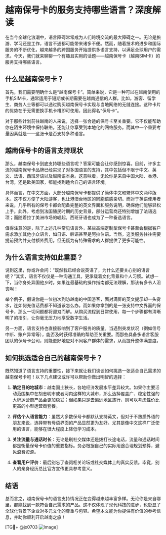 # 越南保号卡的服务支持哪些语言？深度解读

在当今全球化浪潮中，语言障碍常常成为人们跨境交流的最大障碍之一。无论是旅游、学习还是工作，语言不通都可能带来诸多不便。然而，随着技术的进步和国际服务的不断优化，越来越多的跨国服务开始提供多语言支持，以满足全球用户的需求。今天，我们就来聊聊一个有趣且实用的话题——越南保号卡（越南SIM卡）的服务支持哪些语言。

## 什么是越南保号卡？

首先，我们需要明确什么是“越南保号卡”。简单来说，它是一种可以在越南使用的手机SIM卡，通常适用于短期或长期需要在越南通信的人群。比如，游客、留学生、商务人士等都可以通过购买越南保号卡实现与当地网络的无缝连接。这种卡片的优势在于无需更换手机卡槽即可使用，因此得名“保号卡”。

对于那些计划前往越南的人来说，选择一张合适的保号卡至关重要。它不仅能帮助你在陌生环境中保持联络，还能让你享受到本地化的网络服务。而其中一个重要考量因素就是——这张卡是否支持多种语言。

## 越南保号卡的语言支持现状

那么，越南保号卡到底支持哪些语言呢？答案可能会让你感到惊喜。目前，许多主流的越南保号卡品牌已经实现了对多国语言的支持，其中包括但不限于中文、英文、法语、西班牙语以及越南语本身。这意味着，无论你是来自中国大陆、香港、台湾，还是欧美国家，都能找到适合自己的语言环境。

具体而言，在中文方面，大部分越南保号卡都提供了简体中文和繁体中文两种版本。这不仅方便了大陆游客，也让港澳台地区的同胞倍感亲切。而对于英语使用者来说，几乎所有的保号卡都会配备完整的英文界面和服务说明，确保他们能够轻松上手。此外，考虑到法国殖民时期的历史背景，部分运营商还特别增加了法语选项；而随着拉丁美洲市场的崛起，西班牙语也成为了一种备选语言。

值得注意的是，除了上述几种常见语言外，某些高端定制型保号卡甚至会根据客户需求添加其他小众语言，如日语、韩语甚至是阿拉伯语。当然，这类服务往往需要提前预约并支付额外费用，但无疑为有特殊需求的人群提供了更多可能性。

## 为什么语言支持如此重要？

说到这里，你或许会问：“既然我已经会说英语了，为什么还要关心别的语言呢？”其实，语言不仅仅是一种沟通工具，更承载着文化背景和个人习惯。试想一下，当你身处异国他乡时，如果连最基础的操作指南都无法理解，那该有多令人沮丧啊！

举个例子，假设你是一位初次到访越南的中国游客，面对满屏的英文提示却一头雾水，连如何充值话费都不知道该怎么办。而如果你拿到的是一张支持中文界面的保号卡，那么一切问题都将迎刃而解。从购买流程到日常使用，每一个步骤都有清晰明了的指引，让你毫无压力地享受数字生活。

另一方面，语言支持也直接影响到了客户服务的质量。当遇到突发状况（例如信号中断、账户异常等），能否及时获得准确的帮助至关重要。而那些具备多语言客服团队的保号卡公司，则能更好地应对不同客户群体的需求，从而提升整体满意度。

## 如何挑选适合自己的越南保号卡？

既然知道了语言支持的重要性，接下来就让我们谈谈如何挑选一张适合自己需求的越南保号卡吧！以下几点建议或许可以帮助你做出明智的选择：

1. **确定目的地城市**：越南国土狭长，各地经济发展水平差异较大。如果你主要活动范围集中在胡志明市或者河内这样的大城市，那么选择覆盖广、稳定性强的大牌运营商产品会更加稳妥；但如果只是去偏远地区旅行，则可以考虑性价比更高的小型运营商套餐。

2. **评估个人语言能力**：虽然大多数保号卡都默认支持英文，但对于不熟悉外语的朋友来说，选择带有母语界面的产品显然更为友好。尤其是像中文这样广泛使用的语言，能够在很大程度上降低学习成本。

3. **关注流量与通话时长**：无论是刷社交媒体还是拨打长途电话，流量和通话时间都是衡量保号卡价值的重要指标。务必根据自己的实际用途合理规划预算，避免浪费资源。

4. **查看用户评价**：最后别忘了查阅相关论坛或社交媒体上的真实反馈。毕竟，别人的亲身经历总比官方宣传更具参考意义。

## 结语

总而言之，越南保号卡的语言支持情况正在变得越来越丰富多样。无论你是来自哪里，都能找到一款符合自己需求的产品。这不仅体现了现代科技的进步，也彰显了全球化背景下企业对多元文化的尊重与包容。希望本文能为你提供有价值的参考信息，并助你顺利开启越南之旅！

[TG💪+ @jx0703 ![Image](https://github.com/user-attachments/assets/dbca1d08-cadb-493c-b0ec-ad6f7a83f270)]